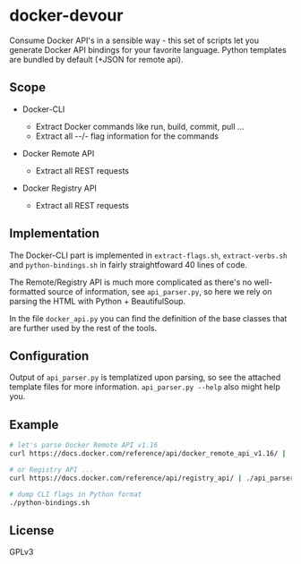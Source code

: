 # docker-devour
Consume Docker API's in a sensible way - this set of scripts let you generate Docker API bindings for your favorite language. 
Python templates are bundled by default (+JSON for remote api).

## Scope
- Docker-CLI
  - Extract Docker commands like run, build, commit, pull ...
  - Extract all --/- flag information for the commands

- Docker Remote API
  - Extract all REST requests

- Docker Registry API
  - Extract all REST requests

## Implementation
The Docker-CLI part is implemented in `extract-flags.sh`, `extract-verbs.sh` and `python-bindings.sh` in fairly straightfoward 40 lines of code.

The Remote/Registry API is much more complicated as there's no well-formatted source of information, see `api_parser.py`, so here we rely on parsing the HTML with Python + BeautifulSoup.

In the file `docker_api.py` you can find the definition of the base classes that are further used by the rest of the tools. 

## Configuration
Output of `api_parser.py` is templatized upon parsing, so see the attached template files for more information. `api_parser.py --help` also might help you.

## Example
```bash
# let's parse Docker Remote API v1.16
curl https://docs.docker.com/reference/api/docker_remote_api_v1.16/ | ./api_parser.py -

# or Registry API ...
curl https://docs.docker.com/reference/api/registry_api/ | ./api_parser.py -

# dump CLI flags in Python format
./python-bindings.sh
```

## License
GPLv3


